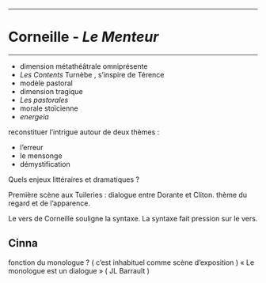 ***
# Corneille - *Le Menteur* 
***
- dimension métathéâtrale omniprésente 
- *Les Contents* Turnèbe , s’inspire de Térence 
- modèle pastoral 
- dimension tragique 
- *Les pastorales* 
- morale stoïcienne 
- *energeia* 

reconstituer l’intrigue autour de deux thèmes : 
- l’erreur 
- le mensonge 
- démystification 

Quels enjeux littéraires et dramatiques ? 

Première scène aux Tuileries : dialogue entre Dorante et Cliton. thème du regard et de l’apparence. 


Le vers de Corneille souligne la syntaxe. La syntaxe fait pression sur le vers. 

## Cinna 

fonction du monologue ? ( c’est inhabituel comme scène d’exposition )
« Le monologue est un dialogue » ( JL Barrault ) 





